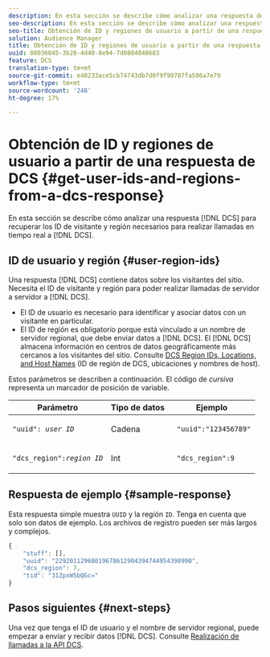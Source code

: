 ```yaml
---
description: En esta sección se describe cómo analizar una respuesta de DCS para recuperar los ID de visitante y región necesarios para realizar llamadas en tiempo real al DCS.
seo-description: En esta sección se describe cómo analizar una respuesta de DCS para recuperar los ID de visitante y región necesarios para realizar llamadas en tiempo real al DCS.
seo-title: Obtención de ID y regiones de usuario a partir de una respuesta de DCS
solution: Audience Manager
title: Obtención de ID y regiones de usuario a partir de una respuesta de DCS
uuid: 08036045-3b26-4d40-8e94-7d0884048683
feature: DCS
translation-type: tm+mt
source-git-commit: e40233ace5cb74743db7d0f9f90707fa596a7e79
workflow-type: tm+mt
source-wordcount: '248'
ht-degree: 17%

---
```



# Obtención de ID y regiones de usuario a partir de una respuesta de DCS {#get-user-ids-and-regions-from-a-dcs-response}

En esta sección se describe cómo analizar una respuesta [!DNL DCS] para recuperar los ID de visitante y región necesarios para realizar llamadas en tiempo real a [!DNL DCS].

## ID de usuario y región {#user-region-ids}

Una respuesta [!DNL DCS] contiene datos sobre los visitantes del sitio. Necesita el ID de visitante y región para poder realizar llamadas de servidor a servidor a [!DNL DCS].

* El ID de usuario es necesario para identificar y asociar datos con un visitante en particular.
* El ID de región es obligatorio porque está vinculado a un nombre de servidor regional, que debe enviar datos a [!DNL DCS]. El [!DNL DCS] almacena información en centros de datos geográficamente más cercanos a los visitantes del sitio. Consulte [DCS Region IDs, Locations, and Host Names](../../../api/dcs-intro/dcs-api-reference/dcs-regions.md) (ID de región de DCS, ubicaciones y nombres de host).

Estos parámetros se describen a continuación. El código de *cursiva* representa un marcador de posición de variable.

<table id="table_822C02D5978348DCB7153001882D397C"> 
 <thead> 
  <tr> 
   <th colname="col1" class="entry"> Parámetro </th> 
   <th colname="col2" class="entry"> Tipo de datos </th> 
   <th colname="col3" class="entry"> Ejemplo </th> 
  </tr> 
 </thead>
 <tbody> 
  <tr> 
   <td colname="col1"> <p><code>"uuid": <i>user ID</i></code> </p> </td> 
   <td colname="col2"> <p>Cadena </p> </td> 
   <td colname="col3"> <p> <code> "uuid":"123456789"</code> </p> </td> 
  </tr> 
  <tr> 
   <td colname="col1"> <p><code>"dcs_region":<i>region ID</i></code> </p> </td> 
   <td colname="col2"> <p>Int </p> </td> 
   <td colname="col3"> <p> <code> "dcs_region":9</code> </p> </td> 
  </tr> 
 </tbody> 
</table>

## Respuesta de ejemplo {#sample-response}

Esta respuesta simple muestra `UUID` y la región `ID`. Tenga en cuenta que solo son datos de ejemplo. Los archivos de registro pueden ser más largos y complejos.

```js
{
    "stuff": [],
    "uuid": "22920112968019678612904394744954398990",
    "dcs_region": 7,
    "tid": "31ZpxW5bQGc="
}
```

## Pasos siguientes {#next-steps}

Una vez que tenga el ID de usuario y el nombre de servidor regional, puede empezar a enviar y recibir datos [!DNL DCS]. Consulte [Realización de llamadas a la API DCS](../../../api/dcs-intro/dcs-s2s/dcs-s2s-calls.md).
